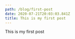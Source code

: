 ```yaml
---
path: /blog/first-post
date: 2020-07-21T20:03:03.841Z
title: This is my first post
---
```

This is my first post